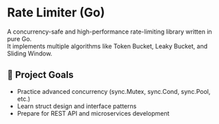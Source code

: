 # Rate Limiter (Go)

A concurrency-safe and high-performance rate-limiting library written in pure Go.  
It implements multiple algorithms like Token Bucket, Leaky Bucket, and Sliding Window.

## 🚀 Project Goals
- Practice advanced concurrency (sync.Mutex, sync.Cond, sync.Pool, etc.)
- Learn struct design and interface patterns
- Prepare for REST API and microservices development

